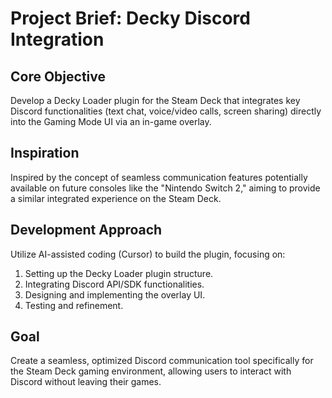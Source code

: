 # Project Brief: Decky Discord Integration

## Core Objective
Develop a Decky Loader plugin for the Steam Deck that integrates key Discord functionalities (text chat, voice/video calls, screen sharing) directly into the Gaming Mode UI via an in-game overlay.

## Inspiration
Inspired by the concept of seamless communication features potentially available on future consoles like the "Nintendo Switch 2," aiming to provide a similar integrated experience on the Steam Deck.

## Development Approach
Utilize AI-assisted coding (Cursor) to build the plugin, focusing on:
1.  Setting up the Decky Loader plugin structure.
2.  Integrating Discord API/SDK functionalities.
3.  Designing and implementing the overlay UI.
4.  Testing and refinement.

## Goal
Create a seamless, optimized Discord communication tool specifically for the Steam Deck gaming environment, allowing users to interact with Discord without leaving their games.